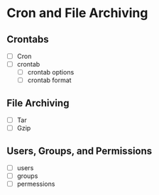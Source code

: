 # Cron and File Archiving

## Crontabs

- [ ] Cron
- [ ] crontab 
	- [ ] crontab options
	- [ ] crontab format

## File Archiving

- [ ] Tar
- [ ] Gzip

## Users, Groups, and Permissions 

- [ ] users 
- [ ] groups
- [ ] permessions
